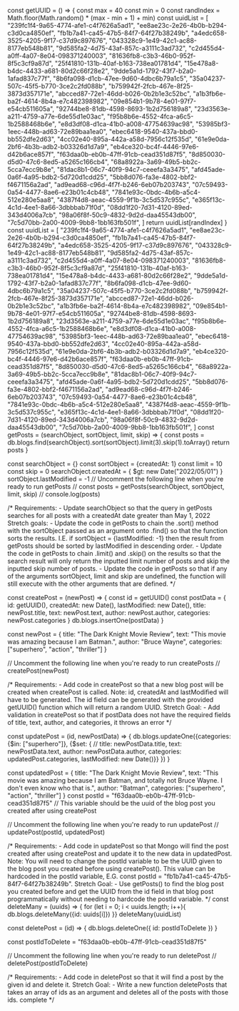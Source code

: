 const getUUID = () => {
    const max = 40
    const min = 0
    const randIndex = Math.floor(Math.random() * (max - min + 1) + min)
    const uuidList = [
        "239fc1f4-9a65-4774-afe1-c4f7626a5ad1",
        "ee8ae23c-2e26-4b0b-b294-c3d0ca4850ef",
        "fb1b7a41-ca45-47b5-84f7-64f27b38249b",
        "a4edc658-3525-4205-9f17-c37d9c897676",
        "043328c9-1e49-42c1-ac88-8177eb548b81",
        "9d585fa2-4d75-43af-857c-a3111c3ad732",
        "c2d455d4-a0ff-4a07-8e04-098371240003",
        "81636fb8-c3b3-46b0-952f-8f5c3cf9a87d",
        "25f41810-131b-40af-b163-738ea01781d4",
        "15e478a8-b4dc-4433-a681-80d2c66f28e2",
        "9dde5a1d-1792-43f7-b2a0-1afad837c77f",
        "8b6fa098-d1cb-47ee-9d60-4dbc6b79a1c5",
        "35a04237-507c-45f5-b770-3ce2c2fd088b",
        "b759942f-2fcb-467e-8f25-3873d357171e",
        "abcced87-72e1-46dd-b026-0b2b1e3c52bc",
        "a1b3fb6e-ba2f-4614-8b4a-e7c482398982",
        "09e854b1-9b78-4e01-97f7-e54cb511605a",
        "92744be8-81db-4598-8693-1b2d756189a8",
        "23d3563e-a211-4759-a77e-6de55d1e03ac",
        "f95b8b6e-4552-4fca-a6c5-1b2588468b6e",
        "e8d3df08-d1ca-41b0-a008-47754639ac98",
        "53985bf3-1eec-448b-ad63-72e89baa1ea0",
        "ebec6418-9540-437a-bbd0-bb552dfe2d63",
        "4cc02e40-895a-442a-a58d-7956c12f535d",
        "61e9e0da-2bf6-4b3b-adb2-b03326d1d7a9",
        "eb4ce320-bc4f-4446-97e6-d42b6ace857f",
        "f63daa0b-eb0b-47ff-91cb-cead351d87f5",
        "8d850030-d5d0-47c6-8ed5-a5265c166cb4",
        "68a8922a-3a69-49b5-bb2c-5cca7ecc9b8e",
        "81dac8b1-06c7-40f9-94c7-ceeefa3a3475",
        "afd45ade-0a6f-4a95-bdb2-5d720d1cdd25",
        "5bb8d076-fa3e-4802-bbf2-f4671156a2ad",
        "ad9ead68-c96d-4f7f-b246-6eb07b203743",
        "07c59493-0a54-4477-8ae6-e23b01c4cb48",
        "7841e93c-0bdc-4b6b-a5c4-512e280e5aa8",
        "4387f4d8-aeac-4559-9f1b-3c5d537c955c",
        "e365f13c-4c1d-4ee1-8a66-3dbbbab71f0d",
        "08dd1f20-7d31-4120-89ed-343d4006a7cb",
        "98a06f8f-50c9-4832-9d2d-daa45543db00",
        "7c5d70bb-2a00-4009-9bb8-1bb163fb501f",
    ]
    return uuidList[randIndex]
}
const uuidList = [
        "239fc1f4-9a65-4774-afe1-c4f7626a5ad1",
        "ee8ae23c-2e26-4b0b-b294-c3d0ca4850ef",
        "fb1b7a41-ca45-47b5-84f7-64f27b38249b",
        "a4edc658-3525-4205-9f17-c37d9c897676",
        "043328c9-1e49-42c1-ac88-8177eb548b81",
        "9d585fa2-4d75-43af-857c-a3111c3ad732",
        "c2d455d4-a0ff-4a07-8e04-098371240003",
        "81636fb8-c3b3-46b0-952f-8f5c3cf9a87d",
        "25f41810-131b-40af-b163-738ea01781d4",
        "15e478a8-b4dc-4433-a681-80d2c66f28e2",
        "9dde5a1d-1792-43f7-b2a0-1afad837c77f",
        "8b6fa098-d1cb-47ee-9d60-4dbc6b79a1c5",
        "35a04237-507c-45f5-b770-3ce2c2fd088b",
        "b759942f-2fcb-467e-8f25-3873d357171e",
        "abcced87-72e1-46dd-b026-0b2b1e3c52bc",
        "a1b3fb6e-ba2f-4614-8b4a-e7c482398982",
        "09e854b1-9b78-4e01-97f7-e54cb511605a",
        "92744be8-81db-4598-8693-1b2d756189a8",
        "23d3563e-a211-4759-a77e-6de55d1e03ac",
        "f95b8b6e-4552-4fca-a6c5-1b2588468b6e",
        "e8d3df08-d1ca-41b0-a008-47754639ac98",
        "53985bf3-1eec-448b-ad63-72e89baa1ea0",
        "ebec6418-9540-437a-bbd0-bb552dfe2d63",
        "4cc02e40-895a-442a-a58d-7956c12f535d",
        "61e9e0da-2bf6-4b3b-adb2-b03326d1d7a9",
        "eb4ce320-bc4f-4446-97e6-d42b6ace857f",
        "f63daa0b-eb0b-47ff-91cb-cead351d87f5",
        "8d850030-d5d0-47c6-8ed5-a5265c166cb4",
        "68a8922a-3a69-49b5-bb2c-5cca7ecc9b8e",
        "81dac8b1-06c7-40f9-94c7-ceeefa3a3475",
        "afd45ade-0a6f-4a95-bdb2-5d720d1cdd25",
        "5bb8d076-fa3e-4802-bbf2-f4671156a2ad",
        "ad9ead68-c96d-4f7f-b246-6eb07b203743",
        "07c59493-0a54-4477-8ae6-e23b01c4cb48",
        "7841e93c-0bdc-4b6b-a5c4-512e280e5aa8",
        "4387f4d8-aeac-4559-9f1b-3c5d537c955c",
        "e365f13c-4c1d-4ee1-8a66-3dbbbab71f0d",
        "08dd1f20-7d31-4120-89ed-343d4006a7cb",
        "98a06f8f-50c9-4832-9d2d-daa45543db00",
        "7c5d70bb-2a00-4009-9bb8-1bb163fb501f",
    ]
const getPosts = (searchObject, sortObject, limit, skip) => {
    const posts = db.blogs.find(searchObject).sort(sortObject).limit(3).skip(1).toArray()
    return posts
}

const searchObject = {}
const sortObject = {createdAt: 1}
const limit = 10
const skip = 0
searchObject.createdAt = {
    $gt: new Date("2022/05/01")
}
sortObject.lastModified = -1
// Uncomment the following line when you're ready to run getPosts
// const posts = getPosts(searchObject, sortObject, limit, skip)
// console.log(posts)

/* 
Requirements:
    - Update searchObject so that the query in getPosts searches for all posts with a createdAt date greater than May 1, 2022
Stretch goals: 
    - Update the code in getPosts to chain the .sort() method with the sortObject passed as an argument onto .find() so that the 
        function sorts the results. I.E. if sortObject = {lastModified: -1} then the result from getPosts should be sorted by 
        lastModified in descending order.
    - Update the code in getPosts to chain .limit() and .skip() on the results so that the search result will only return the 
        inputted limit number of posts and skip the inputted skip number of posts.
    - Update the code in getPosts so that if any of the arguments sortObject, limit and skip are undefined, the function will 
        still execute with the other arguments that are defined.
*/

const createPost = (newPost) => {
    const id = getUUID()
    const postData = {
        id: getUUID(),
        createdAt: new Date(),
        lastModified: new Date(),
        title: newPost.title,
        text: newPost.text,
        author: newPost.author,
        categories: newPost.categories
        }
    db.blogs.insertOne(postData)
}

const newPost = {
    title: "The Dark Knight Movie Review",
    text: "This movie was amazing because I am Batman.",
    author: "Bruce Wayne",
    categories: ["superhero", "action", "thriller"]
}

// Uncomment the following line when you're ready to run createPosts
// createPost(newPost)

/*
Requirements:
    - Add code in createPost so that a new blog post will be created when createPost is called.
    Note: id, createdAt and lastModified will have to be generated. The id field can be generated with the provided getUUID() 
        function which will return a random UUID.
Stretch Goal: 
    - Add validation in createPost so that if postData does not have the required fields of title, text, author, and categories, 
        it throws an error
*/

const updatePost = (id, newPostData) => {
    db.blogs.updateOne({categories: {$in: ["superhero"]},
        {$set: {
            // title: newPostData.title,
            text: newPostData.text,
            author: newPostData.author,
            categories: updatedPost.categories,
            lastModified: new Date()}}
        })
}

const updatedPost = {
    title: "The Dark Knight Movie Review",
    text: "This movie was amazing because I am Batman, and totally not Bruce Wayne. I don't even know who that is.",
    author: "Batman",
    categories: ["superhero", "action", "thriller"]
}
const postId = "f63daa0b-eb0b-47ff-91cb-cead351d87f5" // This variable should be the uuid of the blog post you created after using createPost

// Uncomment the following line when you're ready to run updatePost
// updatePost(postId, updatedPost)

/*
Requirements:
    - Add code in updatePost so that Mongo will find the post created after using createPost and update it to the new data 
        in updatedPost. 
    Note: You will need to change the postId variable to be the UUID given to the blog post you created before using createPost(). 
        This value can be hardcoded in the postId variable, E.G. const postId = "fb1b7a41-ca45-47b5-84f7-64f27b38249b".
Stretch Goal:
    - Use getPosts() to find the blog post you created before and get the UUID from the id field in that blog post 
        programmatically without needing to hardcode the postId variable. 
*/
const deleteMany = (uuids) => {
    for (let i = 0; i < uuids.length; i++){
    db.blogs.deleteMany({id: uuids[i]})
}}
deleteMany(uuidList)

const deletePost = (id) => {
    db.blogs.deleteOne({
        id: postIdToDelete
    })
}

const postIdToDelete = "f63daa0b-eb0b-47ff-91cb-cead351d87f5"

// Uncomment the following line when you're ready to run deletePost
// deletePost(postIdToDelete)

/*
Requirements:
    - Add code in deletePost so that it will find a post by the given id and delete it.
Stretch Goal:
    - Write a new function deletePosts that takes an array of ids as an argument and deletes all of the posts with those ids. complete
*/